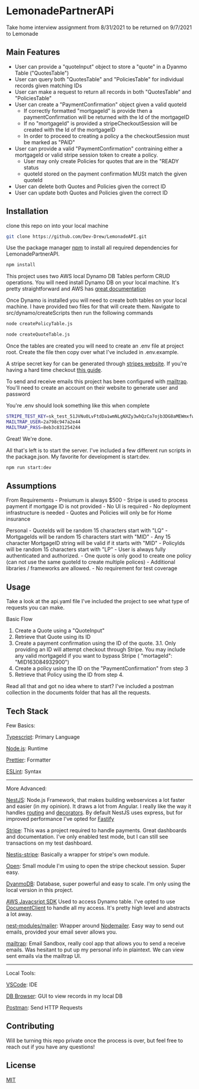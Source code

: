 # LemonadePartnerAPi

Take home interview assignment from 8/31/2021 to be returned on 9/7/2021 to Lemonade

## Main Features
 - User can provide a "quoteInput" object to store a "quote" in a Dyanmo Table ("QuotesTable")
 - User can query both "QuotesTable" and "PoliciesTable" for individual records given matching IDs
 - User can make a request to return all records in both "QuotesTable" and "PoliciesTable"
 - User can create a "PaymentConfirmation" object given a valid quoteId
   -  If correctly formatted "mortgageId" is provide then a paymentConfirmation will be returned with the Id of the mortgageID 
   -  If no "mortgageId" is provided a stripeCheckoutSession will be created with the Id of the mortgageID
   -  In order to proceed to creating a policy a the checkoutSession must be marked as "PAID"
 - User can provide a valid "PaymentConfirmation" contraining either a mortgageId or valid stripe session token to create a policy.
   - User may only create Policies for quotes that are in the "READY status
   - quoteId stored on the payment confirmation MUSt match the given quoteId
  - User can delete both Quotes and Policies given the correct ID
  - User can update both Quotes and Policies given the correct ID
  


## Installation

clone this repo on into your local machine

```bash
git clone https://github.com/Dev-Drew/LemonadeAPI.git
```

Use the package manager [npm](https://www.npmjs.com/) to install all required dependencies for LemonadePartnerAPI.

```bash
npm install
```

This project uses two AWS local Dynamo DB Tables perform CRUD operations. You will need install Dynamo DB on your local machine. It's pretty straightforward and AWS has [great documentation](https://docs.aws.amazon.com/amazondynamodb/latest/developerguide/DynamoDBLocal.html) 

Once Dynamo is installed you will need to create both tables on your local machine. I have provided two files for that will create them.  Navigate to src/dynamo/createScripts then run the following commands 

```bash
node createPolicyTable.js
```
```bash
node createQuoteTable.js
```

Once the tables are created you will need to create an .env file at project root. Create the file then copy over what I've included in .env.example.

A stripe secret key for can be generated through [stripes website](https://stripe.com/). If you're having a hard time checkout [this guide](https://www.appinvoice.com/en/s/documentation/how-to-get-stripe-publishable-key-and-secret-key-23).

To send and receive emails this project has been configured with [mailtrap](https://mailtrap.io/). You'll need to create an account on their website to generate user and password

You're .env should look something like this when complete
```bash
STRIPE_TEST_KEY=sk_test_51JVNu0LvFtdDa1wmNLgNXZy3whQzCa7ojb3DG8aMEWmxfwNCXTlz2yWvp27aRQLQFL0pFecfJol7kPvo87DWlrZC00kO6GJOhM
MAILTRAP_USER=2a798c947a2e44
MAILTRAP_PASS=8eb3c831254244
```

Great! We're done. 

All that's left is to start the server. I've included a few different run scripts in the package.json.
My favorite for development is start:dev. 

```bash
npm run start:dev
```
## Assumptions
From Requirements
    - Preiumum is always $500
    - Stripe is used to process payment if mortgage ID is not provided
    - No UI is required
    - No deployment infrastructure is needed
    - Quotes and Policies will only be for Home insurance 
    
Personal 
    - QuoteIds will be random 15 characters start with "LQ"
    - MortgageIds will be random 15 characters start with "MID"
    - Any 15 character MortgageID string will be valid if it starts with "MID"
    - PolicyIds will be random 15 characters start with "LP"
    - User is always fully authenticated and authorized. 
    - One quote is only good to create one policy (can not use the same quoteId to create multiple polices)
    - Additional libraries / frameworks are allowed. 
    - No requirement for test coverage
    

## Usage

Take a look at the api.yaml file I've included the project to see what type of requests you can make.

Basic Flow
1. Create a Quote using a "QuoteInput"
2. Retrieve that Quote using its ID
3. Create a payment confirmation using the ID of the quote.
 3.1.  Only providing an ID will attempt checkout through Stripe. You may include any valid mortgageId if you want to bypass Stripe (   "mortageId": "MID163084932900")
4. Create a policy using the ID on the "PaymentConfirmation" from step 3
5. Retrieve that Policy using the ID from step 4.


Read all that and got no idea where to start? I've included a postman collection in the documents folder that has all the requests.

##


## Tech Stack
Few Basics:

[Typescript](https://www.typescriptlang.org/): Primary Language 

[Node.js](https://nodejs.org/en/): Runtime 

[Prettier](https://prettier.io/): Formatter

[ESLint](https://eslint.org/): Syntax 

---

More Advanced:

[NestJS](https://nestjs.com/): Node.js Framework, that makes building webservices a lot faster and easier (in my opinion). It draws a lot from Angular. I really like the way it handles [routing](https://docs.nestjs.com/controllers) and [decorators](https://docs.nestjs.com/custom-decorators). By default NestJS uses express, but for improved performance I've opted for [Fastify](https://docs.nestjs.com/techniques/performance)

[Stripe](https://stripe.com/): This was a project required to handle payments. Great dashboards and documentation. I've only enabled test mode, but I can still see transactions on my test dashboard.

[Nestjs-stripe](https://www.npmjs.com/package/nestjs-stripe): Basically a wrapper for stripe's own module. 

[Open](https://www.npmjs.com/package/open): Small module I'm using to open the stripe checkout session. Super easy.

[DyanmoDB](https://aws.amazon.com/dynamodb/): Database, super powerful and easy to scale. I'm only using the local version in this project.

[AWS Javacsript SDK](https://aws.amazon.com/sdk-for-javascript/) Used to access Dynamo table. I've opted to use [DocumentClient](https://docs.aws.amazon.com/AWSJavaScriptSDK/latest/AWS/DynamoDB/DocumentClient.html) to handle all my access. It's pretty high level and abstracts a lot away. 

[nest-modules/mailer](https://github.com/nest-modules/mailer): Wrapper around [Nodemailer](https://nodemailer.com/about/). Easy way to send out emails, provided your email sever allows you. 

[mailtrap](https://mailtrap.io/): Email Sandbox, really cool app that allows you to send a receive emails. Was hesitant to put up my personal info in plaintext.  We can view sent emails via the mailtrap UI.

---

Local Tools:

[VSCode](https://code.visualstudio.com/): IDE

[DB Browser](https://sqlitebrowser.org/): GUI to view records in my local DB

[Postman](https://www.postman.com/): Send HTTP Requests





## Contributing
Will be turning this repo private once the process is over, but feel free to reach out if you have any questions!

## License
[MIT](https://choosealicense.com/licenses/mit/)